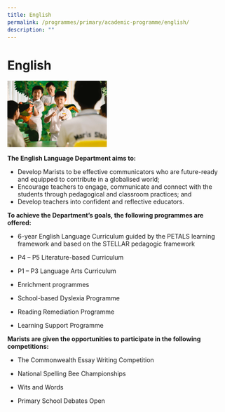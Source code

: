 ```yaml
---
title: English
permalink: /programmes/primary/academic-programme/english/
description: ""
---
```

# English


<img src="/images/Academic%20Programme/Primary/english_v3.png" style="width:45%">

**The English Language Department aims to:**

*   Develop Marists to be effective communicators who are future-ready and equipped to contribute in a globalised world;
*   Encourage teachers to engage, communicate and connect with the students through pedagogical and classroom practices; and
*   Develop teachers into confident and reflective educators.

  

**To achieve the Department’s goals, the following programmes are offered:**

*   6-year English Language Curriculum guided by the PETALS learning framework and based on the STELLAR pedagogic framework  
    
*   P4 – P5 Literature-based Curriculum  
    
*   P1 – P3 Language Arts Curriculum  
    
*   Enrichment programmes  
    
*   School-based Dyslexia Programme  
    
*   Reading Remediation Programme
*   Learning Support Programme  
    

  

**Marists are given the opportunities to participate in the following competitions:**  

*   The Commonwealth Essay Writing Competition  
    
*   National Spelling Bee Championships  
    
*   Wits and Words  
    
*   Primary School Debates Open